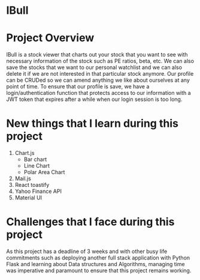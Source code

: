 # IBull

# Project Overview
IBull is a stock viewer that charts out your stock that you want to see with necessary information of the stock such as PE ratios, beta, etc. We can also save the stocks that we want to our personal watchlist and we can also delete it if we are not interested in that particular stock anymore. Our profile can be CRUDed so we can amend anything we like about ourselves at any point of time. To ensure that our profile is save, we have a login/authentication function that protects access to our information with a JWT token that expires after a while when our login session is too long. 

# New things that I learn during this project

1. Chart.js
    - Bar chart
    - Line Chart
    - Polar Area Chart
2. Mail.js
3. React toastify
4. Yahoo Finance API
5. Material UI 

# Challenges that I face during this project

As this project has a deadline of 3 weeks and with other busy life commitments such as deploying another full stack application with Python Flask and learning about Data structures and Algorithms, managing time was imperative and paramount to ensure that this project remains working. 


